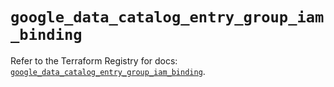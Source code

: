 # `google_data_catalog_entry_group_iam_binding`

Refer to the Terraform Registry for docs: [`google_data_catalog_entry_group_iam_binding`](https://registry.terraform.io/providers/hashicorp/google/6.22.0/docs/resources/data_catalog_entry_group_iam_binding).

